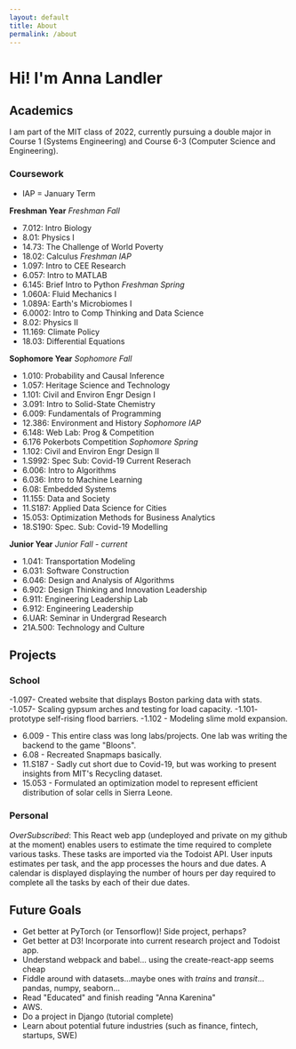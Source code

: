 ```yaml
---
layout: default
title: About
permalink: /about
---
```


# Hi! I'm Anna Landler

## Academics
I am part of the MIT class of 2022, currently pursuing
a double major in Course 1 (Systems Engineering) and Course 6-3
(Computer Science and Engineering).

### Coursework
* IAP = January Term

**Freshman Year**
*Freshman Fall*
- 7.012: Intro Biology
- 8.01: Physics I
- 14.73: The Challenge of World Poverty
- 18.02: Calculus 
*Freshman IAP*
- 1.097: Intro to CEE Research
- 6.057: Intro to MATLAB
- 6.145: Brief Intro to Python
*Freshman Spring*
- 1.060A: Fluid Mechanics I
- 1.089A: Earth's Microbiomes I
- 6.0002: Intro to Comp Thinking and Data Science
- 8.02: Physics II
- 11.169: Climate Policy
- 18.03: Differential Equations

**Sophomore Year**
*Sophomore Fall*
- 1.010: Probability and Causal Inference
- 1.057: Heritage Science and Technology
- 1.101: Civil and Environ Engr Design I
- 3.091: Intro to Solid-State Chemistry
- 6.009: Fundamentals of Programming
- 12.386: Environment and History
*Sophomore IAP*
- 6.148: Web Lab: Prog & Competition
- 6.176 Pokerbots Competition
*Sophomore Spring*
- 1.102: Civil and Environ Engr Design II
- 1.S992: Spec Sub: Covid-19 Current Reserach
- 6.006: Intro to Algorithms
- 6.036: Intro to Machine Learning
- 6.08: Embedded Systems
- 11.155: Data and Society
- 11.S187: Applied Data Science for Cities
- 15.053: Optimization Methods for Business Analytics
- 18.S190: Spec. Sub: Covid-19 Modelling

**Junior Year**
*Junior Fall - current*
- 1.041: Transportation Modeling
- 6.031: Software Construction
- 6.046: Design and Analysis of Algorithms 
- 6.902: Design Thinking and Innovation Leadership
- 6.911: Engineering Leadership Lab
- 6.912: Engineering Leadership
- 6.UAR: Seminar in Undergrad Research
- 21A.500: Technology and Culture

## Projects
### School
-1.097- Created website that displays Boston parking data with stats.
-1.057- Scaling gypsum arches and testing for load capacity.
-1.101- prototype self-rising flood barriers.
-1.102 - Modeling slime mold expansion.
- 6.009 - This entire class was long labs/projects. One lab was writing the backend to the game "Bloons".
- 6.08 - Recreated Snapmaps basically.
- 11.S187 - Sadly cut short due to Covid-19, but was working to present insights from MIT's Recycling dataset.
- 15.053 - Formulated an optimization model to represent efficient distribution of solar cells in Sierra Leone.
### Personal
*OverSubscribed*: This React web app (undeployed and private on my github at the moment) enables users to estimate the time required to complete various tasks. These tasks are imported via the Todoist API. User inputs estimates per task, and the app processes the hours and due dates. A calendar is displayed displaying the number of hours per day required to complete all the tasks by each of their due dates.

## Future Goals
- Get better at PyTorch (or Tensorflow)! Side project, perhaps?
- Get better at D3! Incorporate into current research project and Todoist app.
- Understand webpack and babel... using the create-react-app seems cheap
- Fiddle around with datasets...maybe ones with <i>trains</i> and <i>transit</i>... pandas, numpy, seaborn...
- Read "Educated" and finish reading "Anna Karenina"
- AWS.
- Do a project in Django (tutorial complete)
- Learn about potential future industries (such as finance, fintech, startups, SWE)


